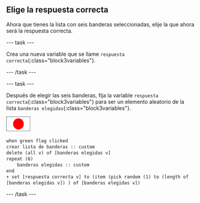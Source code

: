 ## Elige la respuesta correcta

Ahora que tienes la lista con seis banderas seleccionadas, elije la que ahora será la respuesta correcta.

--- task ---

Crea una nueva variable que se llame `respuesta correcta`{:class="block3variables"}.

--- /task ---

--- task ---

Después de elegir las seis banderas, fija la variable `respuesta correcta`{:class="block3variables"} para ser un elemento aleatorio de la lista `banderas elegidas`{:class="block3variables"}.

![Objeto bandera](images/flag-sprite.png)

```blocks3
when green flag clicked
crear lista de banderas :: custom
delete (all v) of [banderas elegidas v]
repeat (6)
    banderas elegidas :: custom
end
+ set [respuesta correcta v] to (item (pick random (1) to (length of [banderas elegidas v]) ) of [banderas elegidas v])
```

--- /task ---
